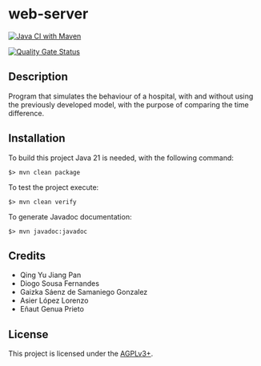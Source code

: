 # web-server
[![Java CI with Maven](https://github.com/diagnomind/simulation/actions/workflows/maven.yml/badge.svg)](https://github.com/diagnomind/simulation/actions/workflows/maven.yml)

[![Quality Gate Status](https://sonarqube.diagnomind.duckdns.org/api/project_badges/measure?project=simulation&metric=alert_status&token=sqb_a0910ec6530585686b9aead82afdac7cc7231262)](https://sonarqube.diagnomind.duckdns.org/dashboard?id=simulation)

## Description

Program that simulates the behaviour of a hospital, with and without using the previously developed model, with the purpose of comparing the time difference.

## Installation

To build this project Java 21 is needed, with the following command:
```
$> mvn clean package
```

To test the project execute:
```
$> mvn clean verify
```

To generate Javadoc documentation:
```
$> mvn javadoc:javadoc
```

## Credits

- Qing Yu Jiang Pan
- Diogo Sousa Fernandes
- Gaizka Sáenz de Samaniego Gonzalez
- Asier López Lorenzo
- Eñaut Genua Prieto

## License

This project is licensed under the [AGPLv3+](LICENSE).
